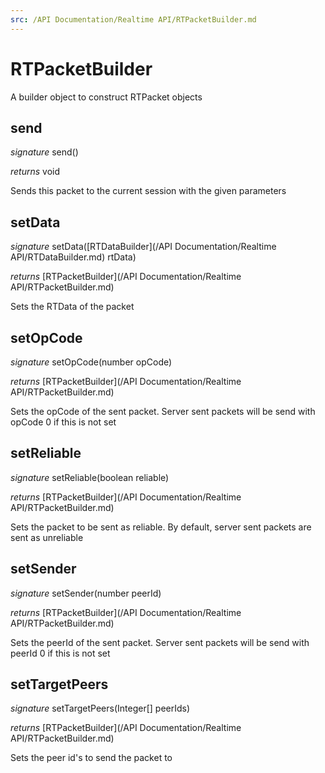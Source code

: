 ```yaml
---
src: /API Documentation/Realtime API/RTPacketBuilder.md
---
```


# RTPacketBuilder

A builder object to construct RTPacket objects


## send
_signature_ send()</p>
_returns_ void</p>
Sends this packet to the current session with the given parameters

## setData
_signature_ setData([RTDataBuilder](/API Documentation/Realtime API/RTDataBuilder.md) rtData)</p>
_returns_ [RTPacketBuilder](/API Documentation/Realtime API/RTPacketBuilder.md)</p>
Sets the RTData of the packet

## setOpCode
_signature_ setOpCode(number opCode)</p>
_returns_ [RTPacketBuilder](/API Documentation/Realtime API/RTPacketBuilder.md)</p>
Sets the opCode of the sent packet. Server sent packets will be send with opCode 0 if this is not set

## setReliable
_signature_ setReliable(boolean reliable)</p>
_returns_ [RTPacketBuilder](/API Documentation/Realtime API/RTPacketBuilder.md)</p>
Sets the packet to be sent as reliable. By default, server sent packets are sent as unreliable

## setSender
_signature_ setSender(number peerId)</p>
_returns_ [RTPacketBuilder](/API Documentation/Realtime API/RTPacketBuilder.md)</p>
Sets the peerId of the sent packet. Server sent packets will be send with peerId 0 if this is not set

## setTargetPeers
_signature_ setTargetPeers(Integer[] peerIds)</p>
_returns_ [RTPacketBuilder](/API Documentation/Realtime API/RTPacketBuilder.md)</p>
Sets the peer id's to send the packet to

